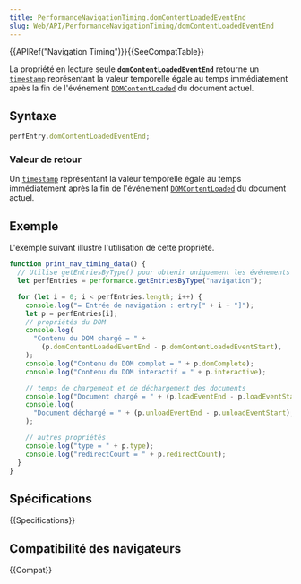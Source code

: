 ```yaml
---
title: PerformanceNavigationTiming.domContentLoadedEventEnd
slug: Web/API/PerformanceNavigationTiming/domContentLoadedEventEnd
---
```


{{APIRef("Navigation Timing")}}{{SeeCompatTable}}

La propriété en lecture seule **`domContentLoadedEventEnd`** retourne un [`timestamp`](/fr/docs/Web/API/DOMHighResTimeStamp) représentant la valeur temporelle égale au temps immédiatement après la fin de l'événement [`DOMContentLoaded`](/fr/docs/Web/API/Document/DOMContentLoaded_event) du document actuel.

## Syntaxe

```js
perfEntry.domContentLoadedEventEnd;
```

### Valeur de retour

Un [`timestamp`](/fr/docs/Web/API/DOMHighResTimeStamp) représentant la valeur temporelle égale au temps immédiatement après la fin de l'événement [`DOMContentLoaded`](/fr/docs/Web/API/Document/DOMContentLoaded_event) du document actuel.

## Exemple

L'exemple suivant illustre l'utilisation de cette propriété.

```js
function print_nav_timing_data() {
  // Utilise getEntriesByType() pour obtenir uniquement les événements de type "navigation".
  let perfEntries = performance.getEntriesByType("navigation");

  for (let i = 0; i < perfEntries.length; i++) {
    console.log("= Entrée de navigation : entry[" + i + "]");
    let p = perfEntries[i];
    // propriétés du DOM
    console.log(
      "Contenu du DOM chargé = " +
        (p.domContentLoadedEventEnd - p.domContentLoadedEventStart),
    );
    console.log("Contenu du DOM complet = " + p.domComplete);
    console.log("Contenu du DOM interactif = " + p.interactive);

    // temps de chargement et de déchargement des documents
    console.log("Document chargé = " + (p.loadEventEnd - p.loadEventStart));
    console.log(
      "Document déchargé = " + (p.unloadEventEnd - p.unloadEventStart),
    );

    // autres propriétés
    console.log("type = " + p.type);
    console.log("redirectCount = " + p.redirectCount);
  }
}
```

## Spécifications

{{Specifications}}

## Compatibilité des navigateurs

{{Compat}}
